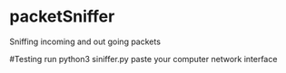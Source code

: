 # packetSniffer
Sniffing incoming and out going packets

#Testing
run python3 siniffer.py
paste your computer network interface
